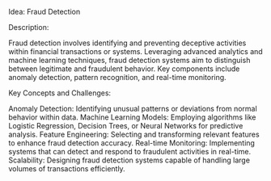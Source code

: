 Idea: Fraud Detection



Description:

Fraud detection involves identifying and preventing deceptive activities within financial
transactions or systems. Leveraging advanced analytics and machine learning techniques, fraud
detection systems aim to distinguish between legitimate and fraudulent behavior. Key
components include anomaly detection, pattern recognition, and real-time monitoring.

Key Concepts and Challenges:

Anomaly Detection: Identifying unusual patterns or deviations from normal behavior within
data.
Machine Learning Models: Employing algorithms like Logistic Regression, Decision Trees, or
Neural Networks for predictive analysis.
Feature Engineering: Selecting and transforming relevant features to enhance fraud
detection accuracy.
Real-time Monitoring: Implementing systems that can detect and respond to fraudulent
activities in real-time.
Scalability: Designing fraud detection systems capable of handling large volumes of
transactions efficiently.
